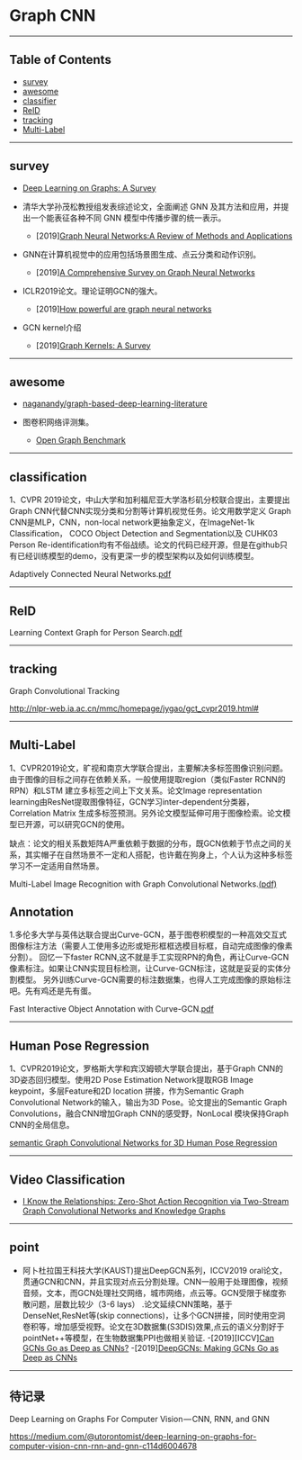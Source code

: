 # Graph CNN

---

## Table of Contents

- [survey](#survey)
- [awesome](#awesome)
- [classifier](#classifier)
- [ReID](#ReID)
- [tracking](#tracking)
- [Multi-Label](#Multi-Label)

---

## survey

- [Deep Learning on Graphs: A Survey](https://arxiv.org/pdf/1812.04202.pdf)

- 清华大学孙茂松教授组发表综述论文，全面阐述 GNN 及其方法和应用，并提出一个能表征各种不同 GNN 模型中传播步骤的统一表示。
  - [2019][Graph Neural Networks:A Review of Methods and Applications](https://arxiv.org/pdf/1812.08434.pdf)

- GNN在计算机视觉中的应用包括场景图生成、点云分类和动作识别。
  - [2019][A Comprehensive Survey on Graph Neural Networks](https://arxiv.org/pdf/1901.00596v1.pdf)

- ICLR2019论文。理论证明GCN的强大。
  - [2019][How powerful are graph neural networks](https://arxiv.org/pdf/1810.00826.pdf)
  
- GCN kernel介绍
  - [2019][Graph Kernels: A Survey](https://arxiv.org/pdf/1904.12218.pdf)


---

## awesome

- [naganandy/graph-based-deep-learning-literature](https://github.com/naganandy/graph-based-deep-learning-literature)

- 图卷积网络评测集。
  - [Open Graph Benchmark](https://ogb.stanford.edu/)

---

## classification

1、CVPR 2019论文，中山大学和加利福尼亚大学洛杉矶分校联合提出，主要提出Graph CNN代替CNN实现分类和分割等计算机视觉任务。论文用数学定义
Graph CNN是MLP，CNN，non-local network更抽象定义，在ImageNet-1k Classification， COCO Object Detection and Segmentation以及
CUHK03 Person Re-identification均有不俗战绩。论文的代码已经开源，但是在github只有已经训练模型的demo，没有更深一步的模型架构以及如何训练模型。

Adaptively Connected Neural Networks.[pdf](https://arxiv.org/pdf/1904.03579.pdf)

---

## ReID

Learning Context Graph for Person Search.[pdf](https://arxiv.org/pdf/1904.01830.pdf)

--- 

## tracking

Graph Convolutional Tracking

http://nlpr-web.ia.ac.cn/mmc/homepage/jygao/gct_cvpr2019.html#

---

## Multi-Label

1、CVPR2019论文，旷视和南京大学联合提出，主要解决多标签图像识别问题。由于图像的目标之间存在依赖关系，一般使用提取region（类似Faster RCNN的RPN）和LSTM
建立多标签之间上下文关系。论文Image representation learning由ResNet提取图像特征，GCN学习inter-dependent分类器，Correlation Matrix
生成多标签预测。另外论文模型延伸可用于图像检索。论文模型已开源，可以研究GCN的使用。

缺点：论文的相关系数矩阵A严重依赖于数据的分布，既GCN依赖于节点之间的关系，其实帽子在自然场景不一定和人搭配，也许戴在狗身上，个人认为这种多标签学习不一定适用自然场景。

Multi-Label Image Recognition with Graph Convolutional Networks.[(pdf)](https://arxiv.org/pdf/1904.03582.pdf)

## Annotation

1.多伦多大学与英伟达联合提出Curve-GCN，基于图卷积模型的一种高效交互式图像标注方法（需要人工使用多边形或矩形框框选模目标框，自动完成图像的像素分割）。
回忆一下faster RCNN,这不就是手工实现RPN的角色，再让Curve-GCN像素标注。如果让CNN实现目标检测，让Curve-GCN标注，这就是妥妥的实体分割模型。
另外训练Curve-GCN需要的标注数据集，也得人工完成图像的原始标注吧。先有鸡还是先有蛋。

Fast Interactive Object Annotation with Curve-GCN.[pdf](https://arxiv.org/pdf/1903.06874.pdf)

---

## Human Pose Regression

1、CVPR2019论文，罗格斯大学和宾汉姆顿大学联合提出，基于Graph CNN的3D姿态回归模型。使用2D Pose Estimation Network提取RGB Image keypoint，多层Feature和2D location
拼接，作为Semantic Graph Convolutional Network的输入，输出为3D Pose。论文提出的Semantic Graph Convolutions，融合CNN增加Graph CNN的感受野，NonLocal
模块保持Graph CNN的全局信息。

[semantic Graph Convolutional Networks for 3D Human Pose Regression](https://arxiv.org/pdf/1904.03345.pdf)

---

## Video Classification

- [I Know the Relationships: Zero-Shot Action Recognition via Two-Stream Graph Convolutional Networks and Knowledge Graphs]()

---

## point

- 阿卜杜拉国王科技大学(KAUST)提出DeepGCN系列，ICCV2019 oral论文，贯通GCN和CNN，并且实现对点云分割处理。CNN一般用于处理图像，视频音频，文本，而GCN处理社交网络，城市网络，点云等。GCN受限于梯度弥散问题，层数比较少（3-6 lays）
.论文延续CNN策略，基于DenseNet,ResNet等(skip connections)，让多个GCN拼接，同时使用空洞卷积等，增加感受视野。论文在3D数据集(S3DIS)效果,点云的语义分割好于pointNet++等模型，在生物数据集PPI也做相关验证.
  -[2019][ICCV][Can GCNs Go as Deep as CNNs?](https://arxiv.org/pdf/1904.03751.pdf)
  -[2019][DeepGCNs: Making GCNs Go as Deep as CNNs](https://arxiv.org/pdf/1910.06849.pdf)

---

## 待记录

Deep Learning on Graphs For Computer Vision — CNN, RNN, and GNN

<https://medium.com/@utorontomist/deep-learning-on-graphs-for-computer-vision-cnn-rnn-and-gnn-c114d6004678>
